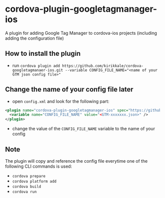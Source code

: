 # cordova-plugin-googletagmanager-ios

A plugin for adding Google Tag Manager to cordova-ios projects (including adding the configuration file)

## How to install the plugin

- run `cordova plugin add https://github.com/kirikkale/cordova-googletagmanaer-ios.git --variable CONFIG_FILE_NAME="<name of your GTM json config file>"`

## Change the name of your config file later

- open `config.xml` and look for the following part:

```xml
<plugin name="cordova-plugin-googletagmanager-ios" spec="https://github.com/kirikkale/cordova-googletagmanaer-ios.git">
  <variable name="CONFIG_FILE_NAME" value="<GTM-xxxxxxx.json>" />
</plugin>
```

- change the value of the `CONFIG_FILE_NAME` variable to the name of your config

## Note

The plugin will copy and reference the config file everytime one of the following CLI commands is used:

- `cordova prepare`
- `cordova platform add`
- `cordova build`
- `cordova run`
